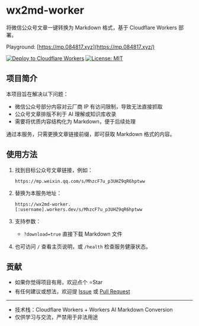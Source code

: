 # wx2md-worker

将微信公众号文章一键转换为 Markdown 格式，基于 Cloudflare Workers 部署。

Playground: [https://mp.084817.xyz](https://mp.084817.xyz/)

[![Deploy to Cloudflare Workers](https://img.shields.io/badge/Deploy%20to-CF%20Workers-%23F38020?style=for-the-badge&logo=cloudflare)](https://deploy.workers.cloudflare.com/?url=https%3A%2F%2Fgithub.com%2Floadchange%2Fwx2md-worker)
[![License: MIT](https://img.shields.io/badge/License-MIT-yellow.svg?style=for-the-badge)](https://opensource.org/licenses/MIT)


## 项目简介

本项目旨在解决以下问题：
- 微信公众号部分内容对云厂商 IP 有访问限制，导致无法直接抓取
- 公众号文章排版不利于 AI 理解或知识库收录
- 需要将优质内容结构化为 Markdown，便于后续处理

通过本服务，只需更换文章链接前缀，即可获取 Markdown 格式的内容。

## 使用方法

1. 找到目标公众号文章链接，例如：

   `https://mp.weixin.qq.com/s/MhzcF7u_p3UHZ9qR6hptww`

2. 替换为本服务地址：

   `https://wx2md-worker.[:username].workers.dev/s/MhzcF7u_p3UHZ9qR6hptww`

3. 支持参数：
   - `?download=true` 直接下载 Markdown 文件

4. 也可访问 `/` 查看主页说明，或 `/health` 检查服务健康状态。


## 贡献

- 如果你觉得项目有用，欢迎点个 ⭐Star
- 有任何建议或想法，欢迎提 [Issue](https://github.com/loadchange/wx2md-worker/issues) 或 [Pull Request](https://github.com/loadchange/wx2md-worker/pulls)

---

- 技术栈：Cloudflare Workers + Workers AI Markdown Conversion
- 仅供学习与交流，严禁用于非法用途
